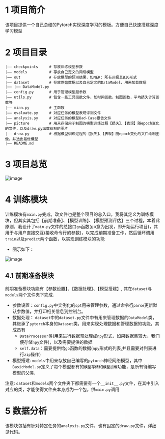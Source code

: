 # 1 项目简介
该项目提供一个自己总结的Pytorch实现深度学习的模板。方便自己快速搭建深度学习模型

# 2 项目目录

```
|—— checkpoints     # 存放训练模型参数
|—— models          # 存放自己定义的网络模型
|—— out             # 存放模型的预测结果，如NER: 所有词极其BIO形式
|—— dataset         # 存放原始数据以及自己定义的DataModel，用来加载数据
|—— |—— DataModel.py
|—— config.py       # 用于管理模型超参数
|—— utils.py        # 包含一些工具函数文件，如时间函数，制图函数，平均损失计算函数等
|—— mian.py         # 主函数
|—— evaluate.py     # 对应任务的模型表现评测文件
|—— analysis.py     # 对应任务的模型Bad-Case报告文件
|—— picture         # 用来存储用于制图的模型训练过程【损失】、【表现】随epoch变化的文件，以及draw.py函数绘制的图片
|—— draw.py         # 根据模型训练过程的【损失】、【表现】随epoch变化的文件绘制图像，并选出最优模型
|—— README.md
```

# 3 项目总览
![image](450C2BA818C54D86BBA4FA2952689010)

# 4 训练模块
训练模块有`main.py`完成，改文件也是整个项目的总入口，我将其定义为训练模块，但其实其包括【前期准备】、【模型训练】、【模型预测评估】三个过程，本着此原则，我设计了`main.py`文件的总接口`go`函数(go意为出发，即开始运行项目)，其用于与用户直接交互(接收命令行的参数)，以完成前期准备工作，然后循环调用`train`以及`predict`两个函数，以实现训练模块的功能

- 图示如下：

![image](0E1BA85F8FB9413AA095A60B58664E9F)
## 4.1 前期准备模块
前期准备模块功能有【参数设置】、【数据处理】、【模型搭建】, 其在`dataset`与`models`两个文件夹下完成.
- 参数设置：`config.py`中实例化的`opt`用来管理参数，通过命令行`parse`更新默认参数值，并打印相关信息到控制台。
- 数据处理：
`dataset`中的`dataset.py`文件中有用来管理数据的`DataModel`类，其继承了`pytorch`本身的`Dataset`类，用来实现处理数据和管理数据的功能，其成员有
    - `DataProcessor`类(用来进行数据预处理成`npy`形式，如果数据集较大，我们便存储`npy`文件)，以及需要提供的数据
    - `self.data`：需要提供给`go`函数的数据(`npy`形式的列表,并且需要对列表进行`zip`操作)
- 模型搭建: `models`中用来存放自己编写的`pytorch`神经网络模型，其中`BasicModel.py`定义了每个模型都有的`模型存储`和`模型加载`功能，是所有待编写模型的父类.

注意: `dataset`和`models`两个文件夹下都需要有一个`__init__.py`文件，在其中引入对应的类，才能使得文件夹本身成为一个包，供`main.py`调用

# 5 数据分析
该模块包括有针对特定任务的`analysis.py`文件，也有固定的`draw.py`文件，详细见代码。





